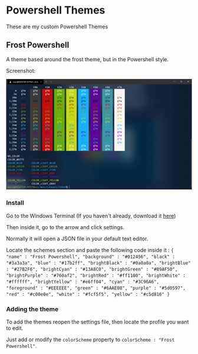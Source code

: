 # Powershell Themes
These are my custom Powershell Themes

## Frost Powershell
A theme based around the frost theme, but in the Powershell style.

Screenshot:

![Screenshot](docs/screenshots/Frost%20Powershell.png)

### Install

Go to the Windows Terminal (If you haven't already, download it [here](https://aka.ms/terminal))

Then inside it, go to the arrow and click settings.

Normally it will open a JSON file in your default text editor.

Locate the schemes section and paste the following code inside it :
`{
            "name" : "Frost Powershell",
            "background" : "#012456",
            "black" : "#3a3a3a",
            "blue" : "#17b2ff",
            "brightBlack" : "#0a0a0a",
            "brightBlue" : "#27B2F6",
            "brightCyan" : "#13A8C0",
            "brightGreen" : "#89AF50",
            "brightPurple" : "#760af2",
            "brightRed" : "#ff1100",
            "brightWhite" : "#ffffff",
            "brightYellow" : "#e6ff04",
            "cyan" : "#3C96A6",
            "foreground" : "#EEEEEE",
            "green" : "#6AAE08",
            "purple" : "#5d0597",
            "red" : "#c00e0e",
            "white" : "#fcf5f5",
			"yellow" : "#c5d816"
}`

### Adding the theme

To add the themes reopen the settings file, then locate the profile you want to edit.

Just add or modify the `colorScheme` property to `colorScheme : "Frost Powershell"`.
